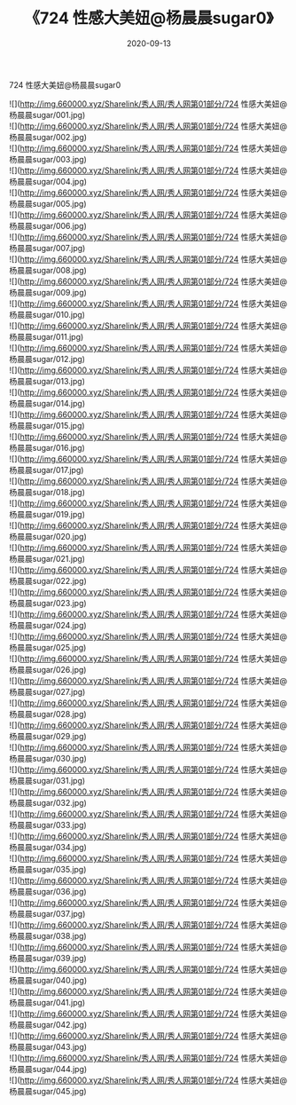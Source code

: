 ﻿---
layout: post
title:  《724 性感大美妞@杨晨晨sugar0》
date:   2020-09-13
img: http://img.660000.xyz/Sharelink/秀人网/秀人网第01部分/724 性感大美妞@杨晨晨sugar0/000.jpg
categories: [美女, 清纯, 唯美]
---

724 性感大美妞@杨晨晨sugar0

  ![](http://img.660000.xyz/Sharelink/秀人网/秀人网第01部分/724 性感大美妞@杨晨晨sugar/001.jpg) <br> ![](http://img.660000.xyz/Sharelink/秀人网/秀人网第01部分/724 性感大美妞@杨晨晨sugar/002.jpg) <br> ![](http://img.660000.xyz/Sharelink/秀人网/秀人网第01部分/724 性感大美妞@杨晨晨sugar/003.jpg) <br> ![](http://img.660000.xyz/Sharelink/秀人网/秀人网第01部分/724 性感大美妞@杨晨晨sugar/004.jpg) <br> ![](http://img.660000.xyz/Sharelink/秀人网/秀人网第01部分/724 性感大美妞@杨晨晨sugar/005.jpg) <br> ![](http://img.660000.xyz/Sharelink/秀人网/秀人网第01部分/724 性感大美妞@杨晨晨sugar/006.jpg) <br> ![](http://img.660000.xyz/Sharelink/秀人网/秀人网第01部分/724 性感大美妞@杨晨晨sugar/007.jpg) <br> ![](http://img.660000.xyz/Sharelink/秀人网/秀人网第01部分/724 性感大美妞@杨晨晨sugar/008.jpg) <br> ![](http://img.660000.xyz/Sharelink/秀人网/秀人网第01部分/724 性感大美妞@杨晨晨sugar/009.jpg) <br> ![](http://img.660000.xyz/Sharelink/秀人网/秀人网第01部分/724 性感大美妞@杨晨晨sugar/010.jpg) <br> ![](http://img.660000.xyz/Sharelink/秀人网/秀人网第01部分/724 性感大美妞@杨晨晨sugar/011.jpg) <br> ![](http://img.660000.xyz/Sharelink/秀人网/秀人网第01部分/724 性感大美妞@杨晨晨sugar/012.jpg) <br> ![](http://img.660000.xyz/Sharelink/秀人网/秀人网第01部分/724 性感大美妞@杨晨晨sugar/013.jpg) <br> ![](http://img.660000.xyz/Sharelink/秀人网/秀人网第01部分/724 性感大美妞@杨晨晨sugar/014.jpg) <br> ![](http://img.660000.xyz/Sharelink/秀人网/秀人网第01部分/724 性感大美妞@杨晨晨sugar/015.jpg) <br> ![](http://img.660000.xyz/Sharelink/秀人网/秀人网第01部分/724 性感大美妞@杨晨晨sugar/016.jpg) <br> ![](http://img.660000.xyz/Sharelink/秀人网/秀人网第01部分/724 性感大美妞@杨晨晨sugar/017.jpg) <br> ![](http://img.660000.xyz/Sharelink/秀人网/秀人网第01部分/724 性感大美妞@杨晨晨sugar/018.jpg) <br> ![](http://img.660000.xyz/Sharelink/秀人网/秀人网第01部分/724 性感大美妞@杨晨晨sugar/019.jpg) <br> ![](http://img.660000.xyz/Sharelink/秀人网/秀人网第01部分/724 性感大美妞@杨晨晨sugar/020.jpg) <br> ![](http://img.660000.xyz/Sharelink/秀人网/秀人网第01部分/724 性感大美妞@杨晨晨sugar/021.jpg) <br> ![](http://img.660000.xyz/Sharelink/秀人网/秀人网第01部分/724 性感大美妞@杨晨晨sugar/022.jpg) <br> ![](http://img.660000.xyz/Sharelink/秀人网/秀人网第01部分/724 性感大美妞@杨晨晨sugar/023.jpg) <br> ![](http://img.660000.xyz/Sharelink/秀人网/秀人网第01部分/724 性感大美妞@杨晨晨sugar/024.jpg) <br> ![](http://img.660000.xyz/Sharelink/秀人网/秀人网第01部分/724 性感大美妞@杨晨晨sugar/025.jpg) <br> ![](http://img.660000.xyz/Sharelink/秀人网/秀人网第01部分/724 性感大美妞@杨晨晨sugar/026.jpg) <br> ![](http://img.660000.xyz/Sharelink/秀人网/秀人网第01部分/724 性感大美妞@杨晨晨sugar/027.jpg) <br> ![](http://img.660000.xyz/Sharelink/秀人网/秀人网第01部分/724 性感大美妞@杨晨晨sugar/028.jpg) <br> ![](http://img.660000.xyz/Sharelink/秀人网/秀人网第01部分/724 性感大美妞@杨晨晨sugar/029.jpg) <br> ![](http://img.660000.xyz/Sharelink/秀人网/秀人网第01部分/724 性感大美妞@杨晨晨sugar/030.jpg) <br> ![](http://img.660000.xyz/Sharelink/秀人网/秀人网第01部分/724 性感大美妞@杨晨晨sugar/031.jpg) <br> ![](http://img.660000.xyz/Sharelink/秀人网/秀人网第01部分/724 性感大美妞@杨晨晨sugar/032.jpg) <br> ![](http://img.660000.xyz/Sharelink/秀人网/秀人网第01部分/724 性感大美妞@杨晨晨sugar/033.jpg) <br> ![](http://img.660000.xyz/Sharelink/秀人网/秀人网第01部分/724 性感大美妞@杨晨晨sugar/034.jpg) <br> ![](http://img.660000.xyz/Sharelink/秀人网/秀人网第01部分/724 性感大美妞@杨晨晨sugar/035.jpg) <br> ![](http://img.660000.xyz/Sharelink/秀人网/秀人网第01部分/724 性感大美妞@杨晨晨sugar/036.jpg) <br> ![](http://img.660000.xyz/Sharelink/秀人网/秀人网第01部分/724 性感大美妞@杨晨晨sugar/037.jpg) <br> ![](http://img.660000.xyz/Sharelink/秀人网/秀人网第01部分/724 性感大美妞@杨晨晨sugar/038.jpg) <br> ![](http://img.660000.xyz/Sharelink/秀人网/秀人网第01部分/724 性感大美妞@杨晨晨sugar/039.jpg) <br> ![](http://img.660000.xyz/Sharelink/秀人网/秀人网第01部分/724 性感大美妞@杨晨晨sugar/040.jpg) <br> ![](http://img.660000.xyz/Sharelink/秀人网/秀人网第01部分/724 性感大美妞@杨晨晨sugar/041.jpg) <br> ![](http://img.660000.xyz/Sharelink/秀人网/秀人网第01部分/724 性感大美妞@杨晨晨sugar/042.jpg) <br> ![](http://img.660000.xyz/Sharelink/秀人网/秀人网第01部分/724 性感大美妞@杨晨晨sugar/043.jpg) <br> ![](http://img.660000.xyz/Sharelink/秀人网/秀人网第01部分/724 性感大美妞@杨晨晨sugar/044.jpg) <br> ![](http://img.660000.xyz/Sharelink/秀人网/秀人网第01部分/724 性感大美妞@杨晨晨sugar/045.jpg) <br>